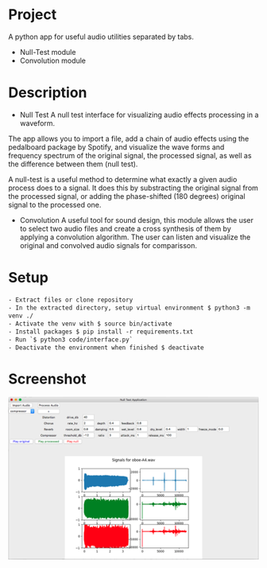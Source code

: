 # Project
A python app for useful audio utilities separated by tabs.

- Null-Test module
- Convolution module

# Description

* Null Test
A null test interface for visualizing audio effects processing in a waveform.

The app allows you to import a file, add a chain of audio effects using the pedalboard package by Spotify, and visualize the wave forms and frequency spectrum of the original signal, the processed signal, as well as the difference between them (null test).

A null-test is a useful method to determine what exactly a given audio process does to a signal. It does this by substracting the original signal from the processed signal, or adding the phase-shifted (180 degrees) original signal to the processed one.

* Convolution
A useful tool for sound design, this module allows the user to select two audio files and create a cross synthesis of them by applying a convolution algorithm. The user can listen and visualize the original and convolved audio signals for comparisson.

# Setup
    - Extract files or clone repository
    - In the extracted directory, setup virtual environment $ python3 -m venv ./
    - Activate the venv with $ source bin/activate
    - Install packages $ pip install -r requirements.txt
    - Run `$ python3 code/interface.py`
    - Deactivate the environment when finished $ deactivate

# Screenshot

![Alt text](./screenshot.png?raw=true "Null Test Application")